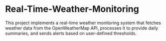 # Real-Time-Weather-Monitoring
This project implements a real-time weather monitoring system that fetches weather data from the OpenWeatherMap API, processes it to provide daily summaries, and sends alerts based on user-defined thresholds.
